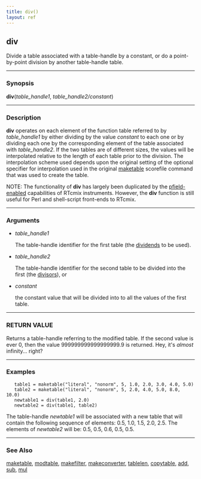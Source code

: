```yaml
---
title: div()
layout: ref
---
```


## div

Divide a table associated with a table-handle by a constant, or
do a point-by-point division by another table-handle table.

-----

### Synopsis

**div**(*table\_handle1*, *table\_handle2/constant*)

-----

### Description

**div** operates on each element of the function table referred to by
*table\_handle1* by either dividing by the value *constant* to each one
or by dividing each one by the corresponding element of the table
associated with *table\_handle2*. If the two tables are of different
sizes, the values will be interpolated relative to the length of each
table prior to the division. The interpolation scheme used depends upon
the original setting of the optional specifier for interpolation used in
the original [maketable](maketable.html#item_optional_specifiers)
scorefile command that was used to create the table.

NOTE: The functionality of **div** has largely been duplicated by the
[pfield-enabled](../instruments/pfield-enabled-2.html) capabilities of
RTcmix instruments. However, the **div** function is still useful for
Perl and shell-script front-ends to RTcmix.

-----

### Arguments

  - *table\_handle1*  
      
    The table-handle identifier for the first table (the
    [dividends](http://www.math.com/school/glossary/defs/dividend.html)
    to be used).

  - *table\_handle2*  
      
    The table-handle identifier for the second table to be divided into
    the first (the
    [divisors](http://www.math.com/school/glossary/defs/divisor.html)),
    or

  - *constant*  
      
    the constant value that will be divided into to all the values of
    the first table.

-----

### RETURN VALUE

Returns a table-handle referring to the modified table. If the second
value is ever 0, then the value 999999999999999999.9 is returned. Hey,
it's *almost* infinity... right?

-----

### Examples

``` 
   table1 = maketable("literal", "nonorm", 5, 1.0, 2.0, 3.0, 4.0, 5.0)
   table2 = maketable("literal", "nonorm", 5, 2.0, 4.0, 5.0, 8.0, 10.0)
   newtable1 = div(table1, 2.0)
   newtable2 = div(table1, table2)
```

The table-handle *newtable1* will be associated with a new table that
will contain the following sequence of elements: 0.5, 1.0, 1.5, 2.0, 2.5.
The elements of *newtable2* will be: 0.5, 0.5, 0.6, 0.5, 0.5.

-----

### See Also

[maketable](maketable.html), [modtable](modtable.html),
[makefilter](makefilter.html), [makeconverter](makeconverter.html),
[tablelen](tablelen.html), [copytable](copytable.html), [add](add.html),
[sub](sub.html), [mul](mul.html)
